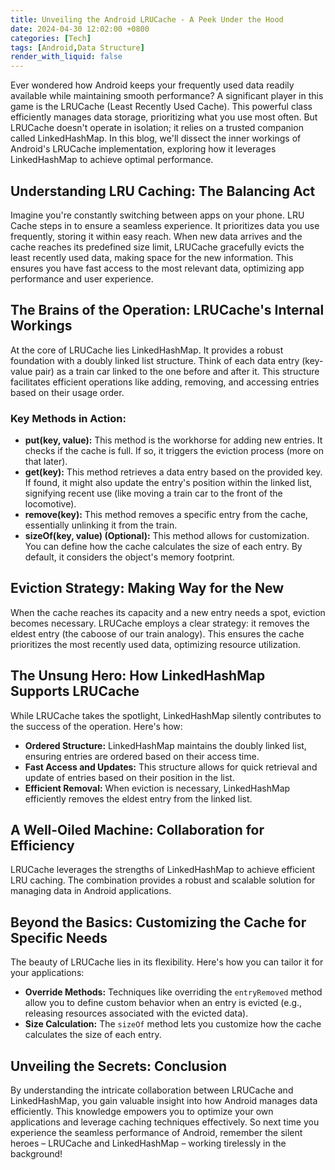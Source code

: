 ```yaml
---
title: Unveiling the Android LRUCache - A Peek Under the Hood
date: 2024-04-30 12:02:00 +0800
categories: [Tech]
tags: [Android,Data Structure]
render_with_liquid: false
---
```


Ever wondered how Android keeps your frequently used data readily available while maintaining smooth performance? A significant player in this game is the LRUCache (Least Recently Used Cache). This powerful class efficiently manages data storage, prioritizing what you use most often. But LRUCache doesn't operate in isolation; it relies on a trusted companion called LinkedHashMap. In this blog, we'll dissect the inner workings of Android's LRUCache implementation, exploring how it leverages LinkedHashMap to achieve optimal performance.

## Understanding LRU Caching: The Balancing Act

Imagine you're constantly switching between apps on your phone. LRU Cache steps in to ensure a seamless experience. It prioritizes data you use frequently, storing it within easy reach. When new data arrives and the cache reaches its predefined size limit, LRUCache gracefully evicts the least recently used data, making space for the new information. This ensures you have fast access to the most relevant data, optimizing app performance and user experience.

## The Brains of the Operation: LRUCache's Internal Workings

At the core of LRUCache lies LinkedHashMap. It provides a robust foundation with a doubly linked list structure. Think of each data entry (key-value pair) as a train car linked to the one before and after it. This structure facilitates efficient operations like adding, removing, and accessing entries based on their usage order.

### Key Methods in Action:

- **put(key, value):** This method is the workhorse for adding new entries. It checks if the cache is full. If so, it triggers the eviction process (more on that later).
- **get(key):** This method retrieves a data entry based on the provided key. If found, it might also update the entry's position within the linked list, signifying recent use (like moving a train car to the front of the locomotive).
- **remove(key):** This method removes a specific entry from the cache, essentially unlinking it from the train.
- **sizeOf(key, value) (Optional):** This method allows for customization. You can define how the cache calculates the size of each entry. By default, it considers the object's memory footprint.

## Eviction Strategy: Making Way for the New

When the cache reaches its capacity and a new entry needs a spot, eviction becomes necessary. LRUCache employs a clear strategy: it removes the eldest entry (the caboose of our train analogy). This ensures the cache prioritizes the most recently used data, optimizing resource utilization.

## The Unsung Hero: How LinkedHashMap Supports LRUCache

While LRUCache takes the spotlight, LinkedHashMap silently contributes to the success of the operation. Here's how:

- **Ordered Structure:** LinkedHashMap maintains the doubly linked list, ensuring entries are ordered based on their access time.
- **Fast Access and Updates:** This structure allows for quick retrieval and update of entries based on their position in the list.
- **Efficient Removal:** When eviction is necessary, LinkedHashMap efficiently removes the eldest entry from the linked list.

## A Well-Oiled Machine: Collaboration for Efficiency

LRUCache leverages the strengths of LinkedHashMap to achieve efficient LRU caching. The combination provides a robust and scalable solution for managing data in Android applications.

## Beyond the Basics: Customizing the Cache for Specific Needs

The beauty of LRUCache lies in its flexibility. Here's how you can tailor it for your applications:

- **Override Methods:** Techniques like overriding the `entryRemoved` method allow you to define custom behavior when an entry is evicted (e.g., releasing resources associated with the evicted data).
- **Size Calculation:** The `sizeOf` method lets you customize how the cache calculates the size of each entry.

## Unveiling the Secrets: Conclusion

By understanding the intricate collaboration between LRUCache and LinkedHashMap, you gain valuable insight into how Android manages data efficiently. This knowledge empowers you to optimize your own applications and leverage caching techniques effectively. So next time you experience the seamless performance of Android, remember the silent heroes – LRUCache and LinkedHashMap – working tirelessly in the background!

